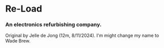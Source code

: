 # Re-Load
### An electronics refurbishing company.
Original by Jelle de Jong (12m, 8/11/2024). I'm might change my name to Wade Brew.